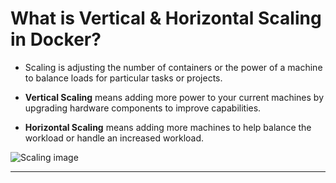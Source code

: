 # What is Vertical & Horizontal Scaling in Docker?

- Scaling is adjusting the number of containers or the power of a machine
to balance loads for particular tasks or projects.

- **Vertical Scaling** means adding more power to your current machines
by upgrading hardware components to improve capabilities.

- **Horizontal Scaling** means adding more machines to help
balance the workload or handle an increased workload.

![Scaling image](https://github.com/user-attachments/assets/4cf6e495-bb48-474b-8155-40a74ef18d17)

---
